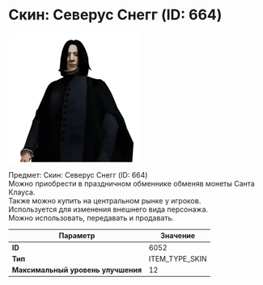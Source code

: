 # Скин: Северус Снегг (ID: 664)

![Item Image](../img/6052.webp?raw=true)

Предмет: Скин: Северус Снегг (ID: 664)<br>Можно приобрести в праздничном обменнике обменяв монеты Санта Клауса.<br>Также можно купить на центральном рынке у игроков.<br>Используется для изменения внешнего вида персонажа.<br>Можно использовать, передавать и продавать.


| Параметр | Значение |
|----------|----------|
| **ID** | 6052 |
| **Тип** | ITEM_TYPE_SKIN |
| **Максимальный уровень улучшения** | 12 |

